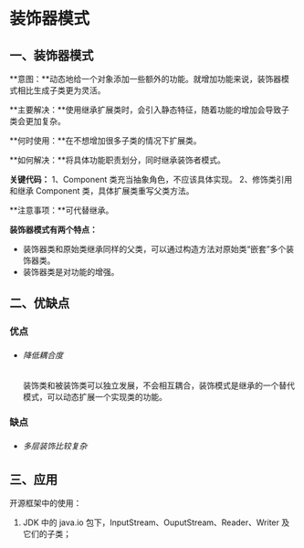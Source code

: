 # 装饰器模式

## 一、装饰器模式

**意图：**动态地给一个对象添加一些额外的功能。就增加功能来说，装饰器模式相比生成子类更为灵活。

**主要解决：**使用继承扩展类时，会引入静态特征，随着功能的增加会导致子类会更加复杂。

**何时使用：**在不想增加很多子类的情况下扩展类。

**如何解决：**将具体功能职责划分，同时继承装饰者模式。

**关键代码：** 1、Component 类充当抽象角色，不应该具体实现。 2、修饰类引用和继承 Component 类，具体扩展类重写父类方法。

**注意事项：**可代替继承。

**装饰器模式有两个特点：**

- 装饰器类和原始类继承同样的父类，可以通过构造方法对原始类“嵌套”多个装饰器类。
- 装饰器类是对功能的增强。

## 二、优缺点

### 优点

- ###### 降低耦合度

  装饰类和被装饰类可以独立发展，不会相互耦合，装饰模式是继承的一个替代模式，可以动态扩展一个实现类的功能。

### 缺点

- ###### 多层装饰比较复杂

## 三、应用

开源框架中的使用：

1. JDK 中的 java.io 包下，InputStream、OuputStream、Reader、Writer 及它们的子类；
   